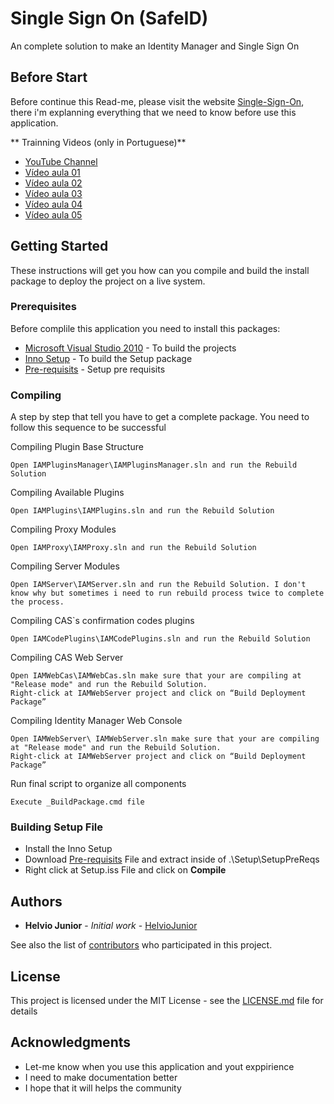 # Single Sign On (SafeID)

An complete solution to make an Identity Manager and Single Sign On

## Before Start

Before continue this Read-me, please visit the website [Single-Sign-On](http://single-sign-on.com.br/en/), there i'm explanning everything that we need to know before use this application.

** Trainning Videos (only in Portuguese)**
* [YouTube Channel](https://www.youtube.com/user/safetrendsec/videos?sort=dd&view=0&shelf_id=0)
* [Vídeo aula 01](https://www.youtube.com/watch?v=EXeOxjccfHc)
* [Vídeo aula 02](https://www.youtube.com/watch?v=NPqp1yyuobc)
* [Vídeo aula 03](https://www.youtube.com/watch?v=g_OFp5t19WU)
* [Vídeo aula 04](https://www.youtube.com/watch?v=mGSEQwt62gs)
* [Vídeo aula 05](https://www.youtube.com/watch?v=8t4yaiwAkCw)


## Getting Started

These instructions will get you how can you compile and build the install package to deploy the project on a live system.

### Prerequisites

Before complile this application you need to install this packages:

* [Microsoft Visual Studio 2010](https://msdn.microsoft.com/en-us/library/dd831853(v=vs.100).aspx) - To build the projects
* [Inno Setup](http://www.jrsoftware.org/isinfo.php) - To build the Setup package
* [Pre-requisits](http://single-sign-on.com.br/wp-content/uploads/2017/12/SetupPreReqs.zip) - Setup pre requisits

### Compiling

A step by step that tell you have to get a complete package. You need to follow this sequence to be successful

Compiling Plugin Base Structure

```
Open IAMPluginsManager\IAMPluginsManager.sln and run the Rebuild Solution
```

Compiling Available Plugins

```
Open IAMPlugins\IAMPlugins.sln and run the Rebuild Solution
```

Compiling Proxy Modules

```
Open IAMProxy\IAMProxy.sln and run the Rebuild Solution
```

Compiling Server Modules

```
Open IAMServer\IAMServer.sln and run the Rebuild Solution. I don't know why but sometimes i need to run rebuild process twice to complete the process.
```

Compiling CAS`s confirmation codes plugins

```
Open IAMCodePlugins\IAMCodePlugins.sln and run the Rebuild Solution
```

Compiling CAS Web Server

```
Open IAMWebCas\IAMWebCas.sln make sure that your are compiling at "Release mode" and run the Rebuild Solution.
Right-click at IAMWebServer project and click on “Build Deployment Package”
```

Compiling Identity Manager Web Console

```
Open IAMWebServer\ IAMWebServer.sln make sure that your are compiling at "Release mode" and run the Rebuild Solution.
Right-click at IAMWebServer project and click on “Build Deployment Package”
```

Run final script to organize all components

```
Execute _BuildPackage.cmd file
```


### Building Setup File

* Install the Inno Setup
* Download [Pre-requisits](http://single-sign-on.com.br/wp-content/uploads/2017/12/SetupPreReqs.zip) File and extract inside of .\Setup\SetupPreReqs
* Right click at Setup.iss File and click on **Compile**


## Authors

* **Helvio Junior** - *Initial work* - [HelvioJunior](http://helviojunior.com.br/)

See also the list of [contributors](https://github.com/helviojunior/safeid/graphs/contributors) who participated in this project.

## License

This project is licensed under the MIT License - see the [LICENSE.md](LICENSE.md) file for details

## Acknowledgments

* Let-me know when you use this application and yout exppirience
* I need to make documentation better 
* I hope that it will helps the community

